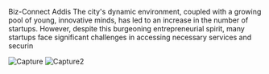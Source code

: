 Biz-Connect Addis
The city's dynamic environment, coupled with a growing pool of young, innovative minds, has led to an increase in the number of startups. However, despite this burgeoning entrepreneurial spirit, many startups face significant challenges in accessing necessary services and securin

![Capture](https://github.com/user-attachments/assets/6b9b6a51-e23e-4d96-9bb5-fa723de8ec6b)
![Capture2](https://github.com/user-attachments/assets/2f0f787f-1085-4468-93bb-a51754f91426)
